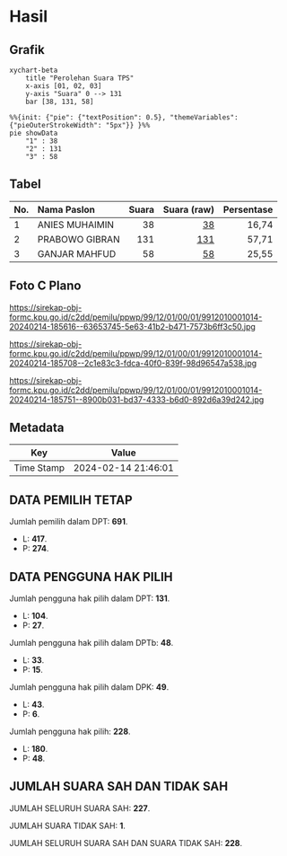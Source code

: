# Hasil

## Grafik

```mermaid
xychart-beta
    title "Perolehan Suara TPS"
    x-axis [01, 02, 03]
    y-axis "Suara" 0 --> 131
    bar [38, 131, 58]
```

```mermaid
%%{init: {"pie": {"textPosition": 0.5}, "themeVariables": {"pieOuterStrokeWidth": "5px"}} }%%
pie showData
    "1" : 38
    "2" : 131
    "3" : 58
```

## Tabel

| No. | Nama Paslon    | Suara | Suara (raw) | Persentase |
|:--- |:-------------- | -----:| -----------:| ----------:|
| 1   | ANIES MUHAIMIN | 38    | [38][p-1]   | 16,74      |
| 2   | PRABOWO GIBRAN | 131   | [131][p-2]  | 57,71      |
| 3   | GANJAR MAHFUD  | 58    | [58][p-3]   | 25,55      |


[p-1]: https://github.com/gigit-pemilu/pemilu-2024-99-luar-negeri/blob/main/pilpres/hitung-suara/sub/99-luar-negeri/sub/12-bandar-seri-begawan-brunei-darussalam/sub/01-bandar-seri-begawan-brunei-darussalam/sub/0001-bandar-seri-begawan-brunei-darussalam/sub/014-tps-013/sub/paslon-1.txt
[p-2]: https://github.com/gigit-pemilu/pemilu-2024-99-luar-negeri/blob/main/pilpres/hitung-suara/sub/99-luar-negeri/sub/12-bandar-seri-begawan-brunei-darussalam/sub/01-bandar-seri-begawan-brunei-darussalam/sub/0001-bandar-seri-begawan-brunei-darussalam/sub/014-tps-013/sub/paslon-2.txt
[p-3]: https://github.com/gigit-pemilu/pemilu-2024-99-luar-negeri/blob/main/pilpres/hitung-suara/sub/99-luar-negeri/sub/12-bandar-seri-begawan-brunei-darussalam/sub/01-bandar-seri-begawan-brunei-darussalam/sub/0001-bandar-seri-begawan-brunei-darussalam/sub/014-tps-013/sub/paslon-3.txt

## Foto C Plano

https://sirekap-obj-formc.kpu.go.id/c2dd/pemilu/ppwp/99/12/01/00/01/9912010001014-20240214-185616--63653745-5e63-41b2-b471-7573b6ff3c50.jpg

https://sirekap-obj-formc.kpu.go.id/c2dd/pemilu/ppwp/99/12/01/00/01/9912010001014-20240214-185708--2c1e83c3-fdca-40f0-839f-98d96547a538.jpg

https://sirekap-obj-formc.kpu.go.id/c2dd/pemilu/ppwp/99/12/01/00/01/9912010001014-20240214-185751--8900b031-bd37-4333-b6d0-892d6a39d242.jpg


## Metadata

| Key        | Value               |
| ---------- | ------------------- |
| Time Stamp | 2024-02-14 21:46:01 |


## DATA PEMILIH TETAP

Jumlah pemilih dalam DPT: **691**.
 * L: **417**.
 * P: **274**.

## DATA PENGGUNA HAK PILIH

Jumlah pengguna hak pilih dalam DPT: **131**.
 * L: **104**.
 * P: **27**.

Jumlah pengguna hak pilih dalam DPTb: **48**.
 * L: **33**.
 * P: **15**.

Jumlah pengguna hak pilih dalam DPK: **49**.
 * L: **43**.
 * P: **6**.

Jumlah pengguna hak pilih: **228**.
 * L: **180**.
 * P: **48**.

## JUMLAH SUARA SAH DAN TIDAK SAH

JUMLAH SELURUH SUARA SAH: **227**.

JUMLAH SUARA TIDAK SAH: **1**.

JUMLAH SELURUH SUARA SAH DAN SUARA TIDAK SAH: **228**.


